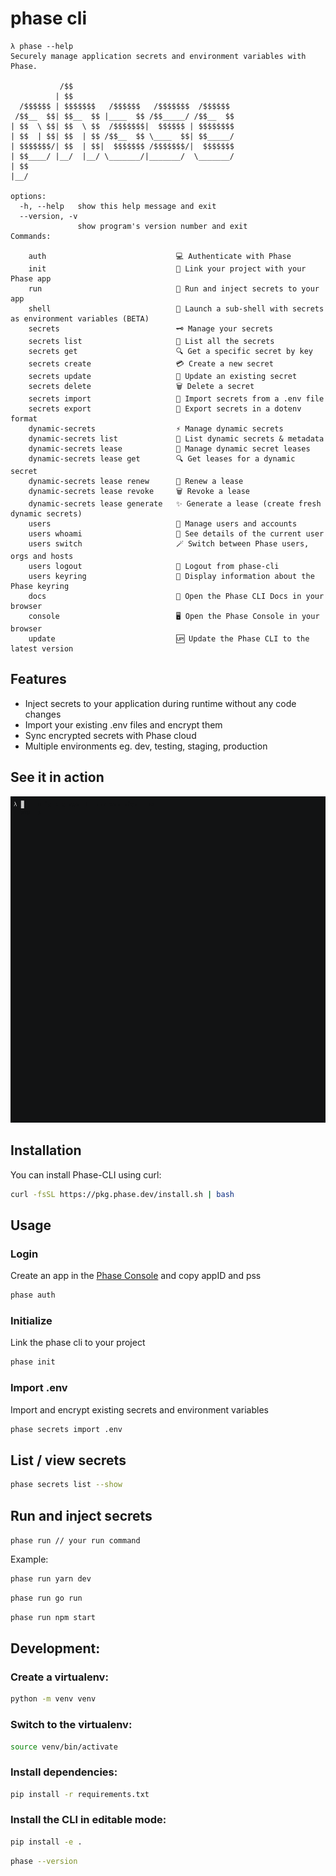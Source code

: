 # phase cli

```fish
λ phase --help
Securely manage application secrets and environment variables with Phase.

           /$$
          | $$
  /$$$$$$ | $$$$$$$   /$$$$$$   /$$$$$$$  /$$$$$$
 /$$__  $$| $$__  $$ |____  $$ /$$_____/ /$$__  $$
| $$  \ $$| $$  \ $$  /$$$$$$$|  $$$$$$ | $$$$$$$$
| $$  | $$| $$  | $$ /$$__  $$ \____  $$| $$_____/
| $$$$$$$/| $$  | $$|  $$$$$$$ /$$$$$$$/|  $$$$$$$
| $$____/ |__/  |__/ \_______/|_______/  \_______/
| $$
|__/

options:
  -h, --help   show this help message and exit
  --version, -v
               show program's version number and exit
Commands:

    auth                             💻 Authenticate with Phase
    init                             🔗 Link your project with your Phase app
    run                              🚀 Run and inject secrets to your app
    shell                            🐚 Launch a sub-shell with secrets as environment variables (BETA)
    secrets                          🗝️ Manage your secrets
    secrets list                     📇 List all the secrets
    secrets get                      🔍 Get a specific secret by key
    secrets create                   💳 Create a new secret
    secrets update                   📝 Update an existing secret
    secrets delete                   🗑️ Delete a secret
    secrets import                   📩 Import secrets from a .env file
    secrets export                   🥡 Export secrets in a dotenv format
    dynamic-secrets                  ⚡️ Manage dynamic secrets
    dynamic-secrets list             📇 List dynamic secrets & metadata
    dynamic-secrets lease            📜 Manage dynamic secret leases
    dynamic-secrets lease get        🔍 Get leases for a dynamic secret
    dynamic-secrets lease renew      🔁 Renew a lease
    dynamic-secrets lease revoke     🗑️ Revoke a lease
    dynamic-secrets lease generate   ✨ Generate a lease (create fresh dynamic secrets)
    users                            👥 Manage users and accounts
    users whoami                     🙋 See details of the current user
    users switch                     🪄 Switch between Phase users, orgs and hosts
    users logout                     🏃 Logout from phase-cli
    users keyring                    🔐 Display information about the Phase keyring
    docs                             📖 Open the Phase CLI Docs in your browser
    console                          🖥️ Open the Phase Console in your browser
    update                           🆙 Update the Phase CLI to the latest version
```

## Features

- Inject secrets to your application during runtime without any code changes
- Import your existing .env files and encrypt them
- Sync encrypted secrets with Phase cloud
- Multiple environments eg. dev, testing, staging, production

## See it in action

[![asciicast](media/phase-cli-demo.gif)](asciinema-cli-demo)

## Installation

You can install Phase-CLI using curl:

```bash
curl -fsSL https://pkg.phase.dev/install.sh | bash
```

## Usage

### Login

Create an app in the [Phase Console](https://console.phase.dev) and copy appID and pss

```bash
phase auth
```

### Initialize

Link the phase cli to your project

```bash
phase init
```

### Import .env

Import and encrypt existing secrets and environment variables

```bash
phase secrets import .env
```

## List / view secrets

```bash
phase secrets list --show
```

## Run and inject secrets

`phase run // your run command`

Example:

```bash
phase run yarn dev
```

```bash
phase run go run
```

```bash
phase run npm start
```

## Development:

### Create a virtualenv:

```bash
python -m venv venv
```

### Switch to the virtualenv:

```bash
source venv/bin/activate
```

### Install dependencies:

```bash
pip install -r requirements.txt
```

### Install the CLI in editable mode:

```bash
pip install -e .
```

```bash
phase --version
```